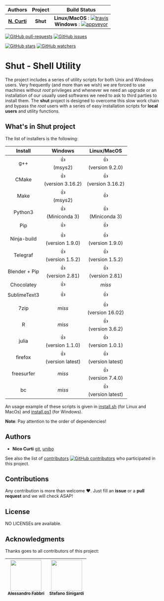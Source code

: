 | **Authors**  | **Project** |  **Build Status** |
|:------------:|:-----------:|:-----------------:|
|   [**N. Curti**](https://github.com/Nico-Curti) | **Shut** | **Linux/MacOS** : [![travis](https://travis-ci.org/Nico-Curti/shut.svg?branch=master)](https://travis-ci.org/Nico-Curti/shut) <br/> **Windows** : [![appveyor](https://ci.appveyor.com/api/projects/status/ciaywdvr0mjkklpa?svg=true)](https://ci.appveyor.com/project/Nico-Curti/shut) |

[![GitHub pull-requests](https://img.shields.io/github/issues-pr/Nico-Curti/shut.svg?style=plastic)](https://github.com/Nico-Curti/shut/pulls)
[![GitHub issues](https://img.shields.io/github/issues/Nico-Curti/shut.svg?style=plastic)](https://github.com/Nico-Curti/shut/issues)

[![GitHub stars](https://img.shields.io/github/stars/Nico-Curti/shut.svg?label=Stars&style=social)](https://github.com/Nico-Curti/shut/stargazers)
[![GitHub watchers](https://img.shields.io/github/watchers/Nico-Curti/shut.svg?label=Watch&style=social)](https://github.com/Nico-Curti/shut/watchers)

# Shut - Shell Utility

The project includes a series of utility scripts for both Unix and Windows users.
Very frequently (and more than we wish) we are forced to use machines without *root* privileges and whenever we need an upgrade or an installation of our usually used softwares we need to ask to third parties to install them.
The **shut** project is designed to overcome this slow work chain and bypass the *root* users with a series of easy installation scripts for **local users** and utility functions.

## What's in Shut project

The list of installers is the following:

|  **Install**  |     **Windows**             |    **Linux/MacOS**          |
|:-------------:|:---------------------------:|:---------------------------:|
|      g++      | :+1: <br/> (msys2)          | :+1: <br/> (version 9.2.0)  |
|     CMake     | :+1: <br/> (version 3.16.2) | :+1: <br/> (version 3.16.2) |
|     Make      | :+1: <br/> (msys2)          | :+1:                        |
|    Python3    | :+1: <br/> (Miniconda 3)    | :+1: <br/> (Miniconda 3)    |
|      Pip      | :+1:                        | :+1:                        |
|  Ninja-build  | :+1: <br/> (version 1.9.0)  | :+1: <br/> (version 1.9.0)  |
|    Telegraf   | :+1: <br/> (version 1.5.2)  | :+1: <br/> (version 1.5.2)  |
| Blender + Pip | :+1: <br/> (version 2.81)   | :+1: <br/> (version 2.81)   |
|   Chocolatey  | :+1:                        |        *miss*               |
|  SublimeText3 | :+1:                        | :+1:                        |
|     7zip      |        *miss*               | :+1: <br/> (version 16.02)  |
|       R       |        *miss*               | :+1: <br/> (version 3.6.2)  |
|    julia      | :+1: <br/> (version 1.1.0)  | :+1: <br/> (version 1.0.1)  |
|   firefox     | :+1: <br/> (version latest) | :+1: <br/> (version latest) |
|  freesurfer   |        *miss*               | :+1: <br/> (version 7.4.0)  |
|      bc       |        *miss*               | :+1: <br/> (version latest) |

An usage example of these scripts is given in [install.sh](https://github.com/Nico-Curti/shut/blob/master/install.sh) (for Linux and MacOs) and [install.ps1](https://github.com/Nico-Curti/shut/blob/master/install.ps1) (for Windows).

**Note**: Pay attention to the order of dependencies!

## Authors

* **Nico Curti** [git](https://github.com/Nico-Curti), [unibo](https://www.unibo.it/sitoweb/nico.curti2)

See also the list of [contributors](https://github.com/Nico-Curti/shut/contributors) [![GitHub contributors](https://img.shields.io/github/contributors/Nico-Curti/shut.svg?style=plastic)](https://github.com/Nico-Curti/shut/graphs/contributors/) who participated in this project.

## Contributions

Any contribution is more than welcome :heart:. Just fill an **issue** or a **pull request** and we will check ASAP!

## License

NO LICENSEs are available.

## Acknowledgments

Thanks goes to all contributors of this project:

| [<img src="https://avatars0.githubusercontent.com/u/9303827?s=400&v=4" width="100px;"/><br /><sub><b>Alessandro Fabbri</b></sub>](https://github.com/allefabbri)<br /> | [<img src="https://avatars2.githubusercontent.com/u/721187?s=400&v=4" width="100px;"/><br /><sub><b>Stefano Sinigardi</b></sub>](https://github.com/cenit)<br /> |
| :---: | :---: |
